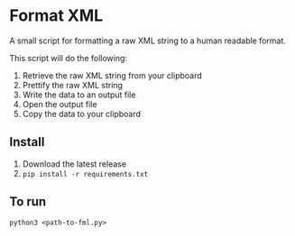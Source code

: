 # Format XML

A small script for formatting a raw XML string to a human readable format.

This script will do the following:

1. Retrieve the raw XML string from your clipboard
2. Prettify the raw XML string
3. Write the data to an output file
4. Open the output file
5. Copy the data to your clipboard

## Install

1. Download the latest release
2. `pip install -r requirements.txt`

## To run
`python3 <path-to-fml.py>`